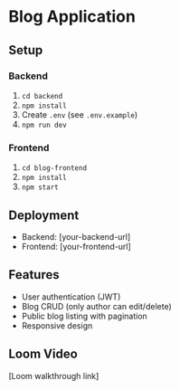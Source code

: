 # Blog Application

## Setup

### Backend
1. `cd backend`
2. `npm install`
3. Create `.env` (see `.env.example`)
4. `npm run dev`

### Frontend
1. `cd blog-frontend`
2. `npm install`
3. `npm start`

## Deployment

- Backend: [your-backend-url]
- Frontend: [your-frontend-url]

## Features

- User authentication (JWT)
- Blog CRUD (only author can edit/delete)
- Public blog listing with pagination
- Responsive design

## Loom Video

[Loom walkthrough link]
